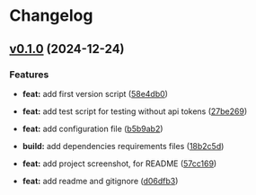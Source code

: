 # Changelog

## [v0.1.0](https://github.com/FedeHide/shellsage/releases/tag/v0.1.0) (2024-12-24)

### Features

* **feat:** add first version script ([58e4db0](https://github.com/FedeHide/shellsage/commit/58e4db0cb244128cfb1a26a41166537d9dadf038))

* **feat:** add test script for testing without api tokens ([27be269](https://github.com/FedeHide/shellsage/commit/27be269d6b98833f00b31a371327bc22e8de11b5))

* **feat:** add configuration file ([b5b9ab2](https://github.com/FedeHide/shellsage/commit/b5b9ab2e8746692b3dbf614db21d3a2a1efbc77a))

* **build:** add dependencies requirements files ([18b2c5d](https://github.com/FedeHide/shellsage/commit/18b2c5d4f18740b348bde1d6cbbca235c4c76725))

* **feat:** add project screenshot, for README ([57cc169](https://github.com/FedeHide/shellsage/commit/57cc1691db751a76c9d0769b024959955dad4924))

* **feat:** add readme and gitignore ([d06dfb3](https://github.com/FedeHide/shellsage/commit/d06dfb3516678fe9d25fca20eedbe05471f86922))
